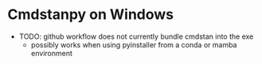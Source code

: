 # Cmdstanpy on Windows

- TODO: github workflow does not currently bundle cmdstan into the exe
  - possibly works when using pyinstaller from a conda or mamba environment
